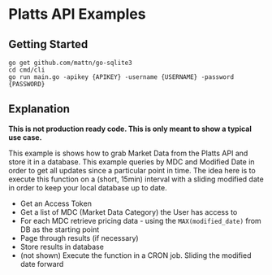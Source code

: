 # Platts API Examples

## Getting Started

```
go get github.com/mattn/go-sqlite3
cd cmd/cli
go run main.go -apikey {APIKEY} -username {USERNAME} -password {PASSWORD}
```

## Explanation

**This is not production ready code. This is only meant to show a typical use case.**

This example is shows how to grab Market Data from the Platts API and store it in a database. This example queries by MDC and Modified Date in order to get all updates since a particular point in time. The idea here is to execute this function on a (short, 15min) interval with a sliding modified date in order to keep your local database up to date.

- Get an Access Token
- Get a list of MDC (Market Data Category) the User has access to
- For each MDC retrieve pricing data - using the `MAX(modified_date)` from DB as the starting point
- Page through results (if necessary)
- Store results in database
- (not shown) Execute the function in a CRON job. Sliding the modified date forward
